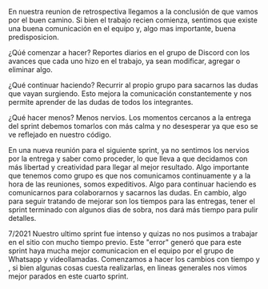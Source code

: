 
En nuestra reunion de retrospectiva llegamos a la conclusión de que vamos por el buen camino. Si bien el trabajo recien comienza, sentimos que existe una buena comunicación en el equipo y, algo mas importante, buena predisposicion.


¿Qúé comenzar a hacer?
Reportes diarios en el grupo de Discord con los avances que cada uno hizo en el trabajo, ya sean modificar, agregar o eliminar algo.

¿Qué continuar haciendo?
Recurrir al propio grupo para sacarnos las dudas que vayan surgiendo. Esto mejora la comunicación constantemente y nos permite aprender de las dudas de todos los integrantes.

¿Qué hacer menos?
Menos nervios. Los momentos cercanos a la entrega del sprint debemos tomarlos con más calma y no desesperar ya que eso se ve reflejado en nuestro código.

En una nueva reunión para el siguiente sprint, ya no sentimos los nervios por la entrega y saber como proceder, lo que lleva a que decidamos con más libertad y creatividad para llegar al mejor resultado. Algo importante que tenemos como grupo es que nos comunicamos continuamente y a la hora de las reuniones, somos expeditivos. 
Algo para continuar haciendo es comunicarnos para colaborarnos y sacarnos las dudas. En cambio, algo para seguir tratando de mejorar son los tiempos para las entregas, tener el sprint terminado con algunos dias de sobra, nos dará más tiempo para pulir detalles.


7/2021
Nuestro ultimo sprint fue intenso y quizas no nos pusimos a trabajar en el sitio con mucho tiempo previo. Este "error" generó que para este sprint haya mucha mejor comunicacion en el equipo por el grupo de Whatsapp y videollamadas. Comenzamos a hacer los cambios con tiempo y , si bien algunas cosas cuesta realizarlas, en lineas generales nos vimos mejor parados en este cuarto sprint.